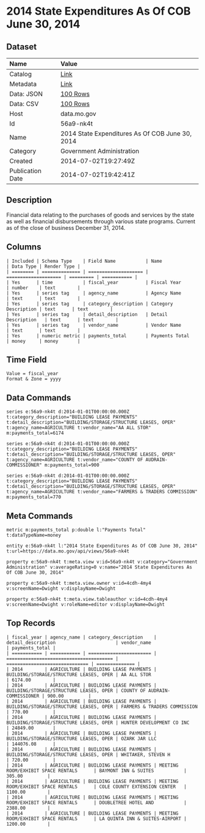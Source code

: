 # 2014 State Expenditures As Of COB June 30, 2014

## Dataset

| Name | Value |
| :--- | :---- |
| Catalog | [Link](https://catalog.data.gov/dataset/2014-state-expenditures-as-of-cob-june-30-2014-4039c) |
| Metadata | [Link](https://data.mo.gov/api/views/56a9-nk4t) |
| Data: JSON | [100 Rows](https://data.mo.gov/api/views/56a9-nk4t/rows.json?max_rows=100) |
| Data: CSV | [100 Rows](https://data.mo.gov/api/views/56a9-nk4t/rows.csv?max_rows=100) |
| Host | data.mo.gov |
| Id | 56a9-nk4t |
| Name | 2014 State Expenditures As Of COB June 30, 2014 |
| Category | Government Administration |
| Created | 2014-07-02T19:27:49Z |
| Publication Date | 2014-07-02T19:42:41Z |

## Description

Financial data relating to the purchases of goods and services by the state as well as financial disbursements through various state programs. Current as of the close of business December 31, 2014.

## Columns

```ls
| Included | Schema Type    | Field Name           | Name                 | Data Type | Render Type |
| ======== | ============== | ==================== | ==================== | ========= | =========== |
| Yes      | time           | fiscal_year          | Fiscal Year          | number    | text        |
| Yes      | series tag     | agency_name          | Agency Name          | text      | text        |
| Yes      | series tag     | category_description | Category Description | text      | text        |
| Yes      | series tag     | detail_description   | Detail Description   | text      | text        |
| Yes      | series tag     | vendor_name          | Vendor Name          | text      | text        |
| Yes      | numeric metric | payments_total       | Payments Total       | money     | money       |
```

## Time Field

```ls
Value = fiscal_year
Format & Zone = yyyy
```

## Data Commands

```ls
series e:56a9-nk4t d:2014-01-01T00:00:00.000Z t:category_description="BUILDING LEASE PAYMENTS" t:detail_description="BUILDING/STORAGE/STRUCTURE LEASES, OPER" t:agency_name=AGRICULTURE t:vendor_name="AA ALL STOR" m:payments_total=6174

series e:56a9-nk4t d:2014-01-01T00:00:00.000Z t:category_description="BUILDING LEASE PAYMENTS" t:detail_description="BUILDING/STORAGE/STRUCTURE LEASES, OPER" t:agency_name=AGRICULTURE t:vendor_name="COUNTY OF AUDRAIN-COMMISSIONER" m:payments_total=900

series e:56a9-nk4t d:2014-01-01T00:00:00.000Z t:category_description="BUILDING LEASE PAYMENTS" t:detail_description="BUILDING/STORAGE/STRUCTURE LEASES, OPER" t:agency_name=AGRICULTURE t:vendor_name="FARMERS & TRADERS COMMISSION" m:payments_total=770
```

## Meta Commands

```ls
metric m:payments_total p:double l:"Payments Total" t:dataTypeName=money

entity e:56a9-nk4t l:"2014 State Expenditures As Of COB June 30, 2014" t:url=https://data.mo.gov/api/views/56a9-nk4t

property e:56a9-nk4t t:meta.view v:id=56a9-nk4t v:category="Government Administration" v:averageRating=0 v:name="2014 State Expenditures As Of COB June 30, 2014"

property e:56a9-nk4t t:meta.view.owner v:id=4cdh-4my4 v:screenName=Dwight v:displayName=Dwight

property e:56a9-nk4t t:meta.view.tableauthor v:id=4cdh-4my4 v:screenName=Dwight v:roleName=editor v:displayName=Dwight
```

## Top Records

```ls
| fiscal_year | agency_name | category_description    | detail_description                      | vendor_name                    | payments_total | 
| =========== | =========== | ======================= | ======================================= | ============================== | ============== | 
| 2014        | AGRICULTURE | BUILDING LEASE PAYMENTS | BUILDING/STORAGE/STRUCTURE LEASES, OPER | AA ALL STOR                    | 6174.00        | 
| 2014        | AGRICULTURE | BUILDING LEASE PAYMENTS | BUILDING/STORAGE/STRUCTURE LEASES, OPER | COUNTY OF AUDRAIN-COMMISSIONER | 900.00         | 
| 2014        | AGRICULTURE | BUILDING LEASE PAYMENTS | BUILDING/STORAGE/STRUCTURE LEASES, OPER | FARMERS & TRADERS COMMISSION   | 770.00         | 
| 2014        | AGRICULTURE | BUILDING LEASE PAYMENTS | BUILDING/STORAGE/STRUCTURE LEASES, OPER | HUNTER DEVELOPMENT CO INC      | 24849.00       | 
| 2014        | AGRICULTURE | BUILDING LEASE PAYMENTS | BUILDING/STORAGE/STRUCTURE LEASES, OPER | OZARK JAR LLC                  | 144076.08      | 
| 2014        | AGRICULTURE | BUILDING LEASE PAYMENTS | BUILDING/STORAGE/STRUCTURE LEASES, OPER | WHITAKER, STEVEN H             | 720.00         | 
| 2014        | AGRICULTURE | BUILDING LEASE PAYMENTS | MEETING ROOM/EXHIBIT SPACE RENTALS      | BAYMONT INN & SUITES           | 305.00         | 
| 2014        | AGRICULTURE | BUILDING LEASE PAYMENTS | MEETING ROOM/EXHIBIT SPACE RENTALS      | COLE COUNTY EXTENSION CENTER   | 1100.00        | 
| 2014        | AGRICULTURE | BUILDING LEASE PAYMENTS | MEETING ROOM/EXHIBIT SPACE RENTALS      | DOUBLETREE HOTEL AND           | 2388.00        | 
| 2014        | AGRICULTURE | BUILDING LEASE PAYMENTS | MEETING ROOM/EXHIBIT SPACE RENTALS      | LA QUINTA INN & SUITES-AIRPORT | 1200.00        | 
```